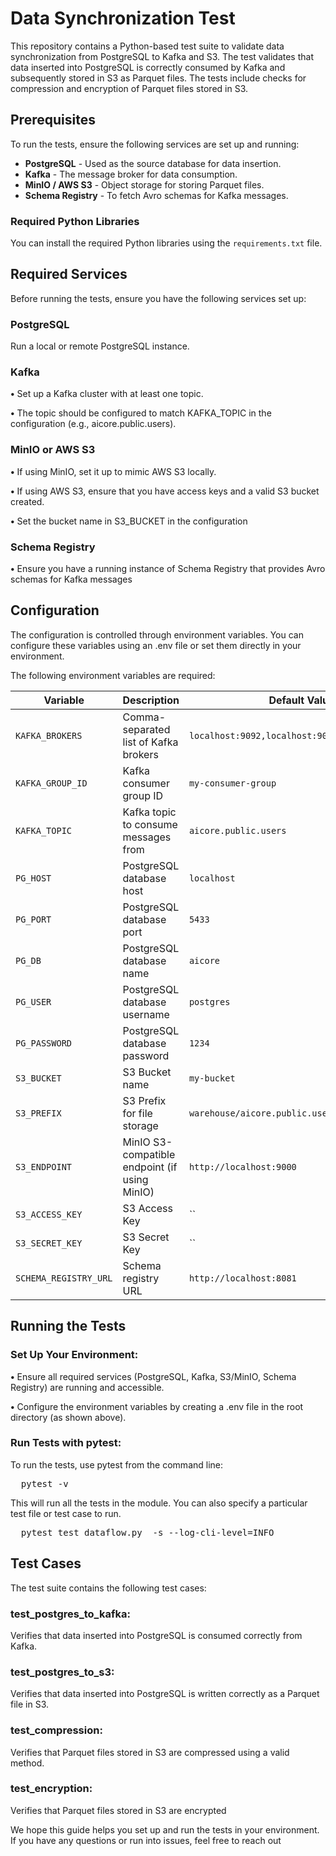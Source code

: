 # Data Synchronization Test

This repository contains a Python-based test suite to validate data synchronization from PostgreSQL to Kafka and S3. The test validates that data inserted into PostgreSQL is correctly consumed by Kafka and subsequently stored in S3 as Parquet files. The tests include checks for compression and encryption of Parquet files stored in S3.

## Prerequisites

To run the tests, ensure the following services are set up and running:

- **PostgreSQL** - Used as the source database for data insertion.
- **Kafka** - The message broker for data consumption.
- **MinIO / AWS S3** - Object storage for storing Parquet files.
- **Schema Registry** - To fetch Avro schemas for Kafka messages.

### Required Python Libraries

You can install the required Python libraries using the `requirements.txt` file.


## Required Services
Before running the tests, ensure you have the following services set up:
### PostgreSQL

Run a local or remote PostgreSQL instance.

### Kafka

**•** Set up a Kafka cluster with at least one topic.

**•** The topic should be configured to match KAFKA_TOPIC in the configuration (e.g., aicore.public.users).

### MinIO or AWS S3

**•** If using MinIO, set it up to mimic AWS S3 locally.

**•** If using AWS S3, ensure that you have access keys and a valid S3 bucket created.

**•** Set the bucket name in S3_BUCKET in the configuration   

### Schema Registry

**•** Ensure you have a running instance of Schema Registry that provides Avro schemas for Kafka messages




## Configuration

The configuration is controlled through environment variables. You can configure these variables using an .env file or set them directly in your environment.

The following environment variables are required:


| Variable              | Description                                                | Default Value                                     |
|-----------------------|------------------------------------------------------------|--------------------------------------------------|
| `KAFKA_BROKERS`        | Comma-separated list of Kafka brokers                      | `localhost:9092,localhost:9093,localhost:9094`    |
| `KAFKA_GROUP_ID`       | Kafka consumer group ID                                    | `my-consumer-group`                              |
| `KAFKA_TOPIC`          | Kafka topic to consume messages from                       | `aicore.public.users`                            |
| `PG_HOST`              | PostgreSQL database host                                    | `localhost`                                      |
| `PG_PORT`              | PostgreSQL database port                                    | `5433`                                           |
| `PG_DB`                | PostgreSQL database name                                    | `aicore`                                         |
| `PG_USER`              | PostgreSQL database username                                | `postgres`                                       |
| `PG_PASSWORD`          | PostgreSQL database password                                | `1234`                                           |
| `S3_BUCKET`            | S3 Bucket name                                             | `my-bucket`                                      |
| `S3_PREFIX`            | S3 Prefix for file storage                                 | `warehouse/aicore.public.users/`                |
| `S3_ENDPOINT`          | MinIO S3-compatible endpoint (if using MinIO)              | `http://localhost:9000`                          |
| `S3_ACCESS_KEY`        | S3 Access Key                                              | ``                          |
| `S3_SECRET_KEY`        | S3 Secret Key                                              | ``      |
| `SCHEMA_REGISTRY_URL`  | Schema registry URL                                        | `http://localhost:8081`                          |




## Running the Tests


### Set Up Your Environment:

**•** Ensure all required services (PostgreSQL, Kafka, S3/MinIO, Schema Registry) are running and accessible.

**•** Configure the environment variables by creating a .env file in the root directory (as shown above).

### Run Tests with pytest:

To run the tests, use pytest from the command line:

<pre>  pytest -v </pre>

This will run all the tests in the module. You can also specify a particular test file or test case to run.


<pre>  pytest test_dataflow.py  -s --log-cli-level=INFO </pre>


## Test Cases

The test suite contains the following test cases:

### test_postgres_to_kafka: 
Verifies that data inserted into PostgreSQL is consumed correctly from Kafka.
### test_postgres_to_s3:
 Verifies that data inserted into PostgreSQL is written correctly as a Parquet file in S3.
### test_compression: 
Verifies that Parquet files stored in S3 are compressed using a valid method.
### test_encryption:
 Verifies that Parquet files stored in S3 are encrypted




 We hope this guide helps you set up and run the tests in your environment. If you have any questions or run into issues, feel free to reach out


 





